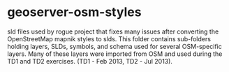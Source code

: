 geoserver-osm-styles
====================

sld files used by rogue project that fixes many issues after converting the OpenStreetMap mapnik styles to slds. This folder contains sub-folders holding layers, SLDs, symbols, and schema used for several OSM-specific layers. Many of these layers were imported from OSM and used during the TD1 and TD2 exercises. (TD1 - Feb 2013, TD2 - Jul 2013).
